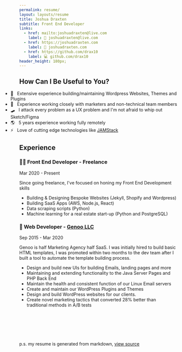 ```yaml
---
permalink: resume/
layout: layouts/resume
title: Joshua Draxten
subtitle: Front End Developer
links:
  - href: mailto:joshuadraxten@live.com
    label: 📧 joshuadraxten@live.com
  - href: https://joshuadraxten.com
    label: 🔗 joshuadraxten.com
  - href: https://github.com/drax10
    label: 💻 github.com/drax10
header_height: 180px;
---
```


## How Can I Be Useful to You?

- 🧠&nbsp;&nbsp; Extensive experience building/maintaining Wordpress Websites, Themes and Plugins
- 📣&nbsp;&nbsp; Experience working closely with marketers and non-technical team members
- 🛹&nbsp;&nbsp; I attack every problem as a UX problem and I'm not afraid to whip out Sketch/Figma
- 🌎&nbsp;&nbsp; 5 years experience working fully remotely
- ⚡️&nbsp;&nbsp; Love of cutting edge technologies like [JAMStack](https://jamstack.org/)

## Experience

<div class="job-header">
  <h3>👨‍💻 Front End Developer - Freelance</h3>
  <p>Mar 2020 - Present</p>
</div>

Since going freelance, I've focused on honing my Front End Development skills

- Building &amp; Designing Bespoke Websites (Jekyll, Shopify and Wordpress)
- Building SaaS Apps (AWS, Node.js, React)
- Data scraping scripts (Python)
- Machine learning for a real estate start-up (Python and PostgreSQL)

<div class="job-header">
  <h3>🦊 Web Developer - <a href="https://genoo.com">Genoo LLC</a></h3>
  <p>Sep 2015 - Mar 2020</p>
</div>

Genoo is half Marketing Agency half SaaS. I was initially hired to build basic HTML templates, I was promoted within two months to the dev team after I built a tool to automate the template building process.

- Design and build new UIs for building Emails, landing pages and more
- Maintaining and extending functionality to the Java Server Pages and PHP Back End
- Maintain the health and consistent function of our Linux Email servers
- Create and maintain our WordPress Plugins and Themes
- Design and build WordPress websites for our clients.
- Create novel marketing tactics that converted 28% better than traditional methods in A/B tests

&nbsp;

&nbsp;

&nbsp;

p.s. my resume is generated from markdown, [view source](https://github.com/drax10/joshuadraxten.com/blob/main/pages/resume.md)

<style scoped>
  /* Don't indent the summary bullets */
  ul:first-of-type {
    padding-left: 0 !important;
    margin-left: -28px;
  }
  ul:first-of-type li::before { content: '' }
</style>
